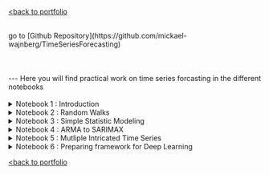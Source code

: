 [<back to portfolio](https://mickael-wajnberg.github.io/)

<br>
go to [Github Repository](https://github.com/mickael-wajnberg/TimeSeriesForecasting)
<br><br><br><br>
---
Here you will find practical work on time series forcasting in the different notebooks
<br><br>
<details>
<summary>Notebook 1 : Introduction</summary>
- predict the quarter dividend (earning per share) from johnson and johnson
<br>
<img src="timeSeriesFigures/N1_1.png?raw=true"/>
<br>
- establish seasonality
<br>
<img src="timeSeriesFigures/N1_seasonality.png?raw=true"/>
<br>
- models are historical mean, last year mean, last value, naive seasonal copy of last year
<br>
<img src="timeSeriesFigures/N1_split.png?raw=true"/>
 <img src="timeSeriesFigures/N1_mean_pred.png?raw=true"/>
 <img src="timeSeriesFigures/N1_last_pred.png?raw=true"/>
 <img src="timeSeriesFigures/N1_seasonality_pred.png?raw=true"/>
<br>
- evaluation is made by MAPE
 <br>
<img src="timeSeriesFigures/N1_results.png?raw=true"/>
<br>
</details>
<details>



 
<summary>Notebook 2 : Random Walks</summary>
- established the GOOGL stock market (google) is a random walk with Augmented Dickey-Fuller and Autocorrelation. so, it cannot be predicted by itself well.
<br>
<img src="timeSeriesFigures/N2_dataset.png?raw=true"/>
<img src="timeSeriesFigures/N2_autocorrel.png?raw=true"/>
<br>
- year ahead predictions are simply made by drift, last value and mean and evaluated through MSE
<br>
<img src="timeSeriesFigures/N2_predictions.png?raw=true"/>
<img src="timeSeriesFigures/N2_results.png?raw=true"/>
<br>
- another approch very anaive is to predict a copy of the last value
<br>
<img src="timeSeriesFigures/N2_onestep.png?raw=true"/>
<img src="timeSeriesFigures/N2_resultsF.png?raw=true"/>
<br>
</details>
<details>
<summary>Notebook 3 : Simple Statistic Modeling</summary>

 - study of the widget sales of XYZ widget company over 500 days
 <br>
<img src="timeSeriesFigures/N3_1dataset.png?raw=true"/>
<br>
 - ensure there is no seasonality 
   <br>
<img src="timeSeriesFigures/N3_2.png?raw=true"/>
<br>
 - auto-correlation is not abruptly dropping -> not a random walk -> can be predicted
   <br>
<img src="timeSeriesFigures/N3_3.png?raw=true"/>
<br>
- does auto-correlation coefficient dropping after a certain lag -> we differentiate and check autocorrelation rank 
   <br>
<img src="timeSeriesFigures/N3_4.png?raw=true"/>
<img src="timeSeriesFigures/N3_5.png?raw=true"/>
<br>
- a rank 2 is found -> it is a Moving Average (MA) rank 2 process -> we make prediction on the differentiated series after training a MA(2)
  <br>
<img src="timeSeriesFigures/N3_6.png?raw=true"/>
<img src="timeSeriesFigures/N3_7.png?raw=true"/>
<br>
- then since we found the champion model on differentiated serie, we apply it to non differentiated
   <br>
<img src="timeSeriesFigures/N3_8.png?raw=true"/>
<br><br><br>

- we work on a second dataset to predict average weekly traffic in a retail store
<br>
<img src="timeSeriesFigures/N3_9.png?raw=true"/>
<br>
- this time, even after differenciation we do not see an abrupt drop in the auto correlation -> not a moving average
 <br>
<img src="timeSeriesFigures/N3_10.png?raw=true"/>
<img src="timeSeriesFigures/N3_11.png?raw=true"/>
<br>
- partial coefficient might be in action so we plot a partial autocorrelation
 <br>
<img src="timeSeriesFigures/N3_12.png?raw=true"/>
<br>
- Since it drops, we are in an autoregressive process (order 3, since three coefficients are outside the confidence interval)
- we train a AR(3) Model and compare it to prediction using last point (our winner for GOOGL stock) and mean
<br>
<img src="timeSeriesFigures/N3_13.png?raw=true"/>
<img src="timeSeriesFigures/N3_14.png?raw=true"/>
<br>
- In a last scenario, let's explore when a dataset has both the properties MA and AR : the hourly bandwidth usage of a data center
<br>
<img src="timeSeriesFigures/N3_15.png?raw=true"/>
<br>
- We can see a slow decay autocorrelation and an alternating pattern in partial autocorrelation
<br>
<img src="timeSeriesFigures/N3_16.png?raw=true"/>
<img src="timeSeriesFigures/N3_17.png?raw=true"/>
<br>
- we use Aikake Information Criterion to find the rank p,q of the ARMA(p,q) process
<br>
<img src="timeSeriesFigures/N3_t.png?raw=true" style="width: 30%; height: auto;"/>
<br><br>
- in the top 3, the less complex model is (2,2) we evaluate the model quality by residual analysis (QQPlots, Ljung-Box tests, histogram of residual distribution, autocorrelation on residuals)
<br>
<img src="timeSeriesFigures/N3_18.png?raw=true"/>
<br>
- finally we make prediction on the differentiated model and see the ARMA model performs bettesr
<br>
<img src="timeSeriesFigures/N3_19.png?raw=true"/>
<img src="timeSeriesFigures/N3_20.png?raw=true"/>
<br>
- finally we apply the results to the original dataset
<br>
<img src="timeSeriesFigures/N3_21.png?raw=true"/>
<br>
</details>
<details>
<summary>Notebook 4 : ARMA to SARIMAX</summary>
- again let's predict the quarter dividend (earning per share) from johnson and johnson
<br>
<img src="timeSeriesFigures/N1_1.png?raw=true"/>
<br>
- we observe that by first differentiation the series is not stationary but on second differenciation it is, with Augmented Dickey-Fuller (ADF)
<br>ADF Statistic original: 2.7
<br>p-value: 1.0<br>
<br>ADF Statistic diff1: -0.4
<br>p-value diff1: 0.9<br>
<br>ADF Statistic diff2: -3.5
<br>p-value diff2: 0.006<br><br>
- by fitting an ARIMA model with I=2 and using AIC (cf notebook3) to find AR and MA are rank 3 we can make a residual evaluation to see the model residuals are effectively the unpredictable part
<br>
<img src="timeSeriesFigures/N4_1.png?raw=true"/>
<br>
- we compare ARIMA to naive seasonal (our best baseline, cf notebook1) 
<br>
<img src="timeSeriesFigures/N4_2.png?raw=true"/>
<img src="timeSeriesFigures/N4_3.png?raw=true"/>
<br>
- let's take another seasonal dataset : showing the number of passengers in a flight company per month
<br>
<img src="timeSeriesFigures/N4_4.png?raw=true"/>
<br>
- autocorrelation show clear periodic patterns
<br>
<img src="timeSeriesFigures/N4_5.png?raw=true"/>
<img src="timeSeriesFigures/N4_6.png?raw=true"/>
<br>
- patterns seems to be every 12 we can confirm visually with Fourier and spectral analysis, plotting seasonality
 <br>
<img src="timeSeriesFigures/N4_7.png?raw=true"/>
<img src="timeSeriesFigures/N4_8.png?raw=true"/>
<img src="timeSeriesFigures/N4_9.png?raw=true"/>
<br>
- it can also be confirmed with statistical test such as ADF over seasonal differenced series, a chi2 test if we bin data per 12 and kruskal wallis (KW is inconclusive here)
<br><br>'ADF Statistic': -3.383020726492479,
 <br>'p-value': 0.011551493085515039,
<br><br>Chi-Square Statistic: 292.61636904761906
<br>P-Value: 5.1233345885199216e-21
<br>Degrees of Freedom: 99
<br><br>KruskalResult(statistic=11.148400259640129, pvalue=0.430915880610989)
 <br>
 - we fit a SARIMA after a selection by AIC and evaluate the residuals 
 <br>
<img src="timeSeriesFigures/N4_11.png?raw=true"/>
<br>
 - results are compared with MAPE
  <br>
<img src="timeSeriesFigures/N4_12.png?raw=true"/>
<img src="timeSeriesFigures/N4_13.png?raw=true"/>
<br>
- now we use USA realGDP to incorporate predictions with outside values (exogenous variables) and finally complete SARIMAX 
 <br>
<img src="timeSeriesFigures/N4_14.png?raw=true"/>
<br>
- with same process of AIC + residuals we find 
<br>
<img src="timeSeriesFigures/N4_15.png?raw=true"/>
<br>
it doesn't look like much but the difference is in M$
 
</details>


<details>
<summary>Notebook 5 : Mutliple Intricated Time Series</summary>
 - we consider here the case where two times series affect each others : real disposable income and real conumption in USA
<br>
<img src="timeSeriesFigures/N5_1.png?raw=true"/>
<br>
- we use the VARMAX model and we consider AIC to find the best rank : best found = 3
- we now use granger causality tests to determine if one series causes the other 
 realcons Granger-causes realdpi?

<br>------------------
<br>
<br>Granger Causality
<br>number of lags (no zero) 3
<br>ssr based F test:         F=9.2363  , p=0.0000  , df_denom=192, df_num=3
<br>ssr based chi2 test:   chi2=28.7191 , p=0.0000  , df=3
<br>likelihood ratio test: chi2=26.8268 , p=0.0000  , df=3
<br>parameter F test:         F=9.2363  , p=0.0000  , df_denom=192, df_num=3
<br>
<br>realdpi Granger-causes realcons?
<br>
<br>------------------
<br>
<br>Granger Causality
<br>number of lags (no zero) 3
<br>ssr based F test:         F=2.8181  , p=0.0403  , df_denom=192, df_num=3
<br>ssr based chi2 test:   chi2=8.7625  , p=0.0326  , df=3
<br>likelihood ratio test: chi2=8.5751  , p=0.0355  , df=3
<br>parameter F test:         F=2.8181  , p=0.0403  , df_denom=192, df_num=3
<br>
- granger causality exists both ways so there is some correlation effect
- after checking residuals with the selected model (random in both series) we evaluatepredictive model
    <br>
<img src="timeSeriesFigures/N5_3.png?raw=true"/>
<img src="timeSeriesFigures/N5_2.png?raw=true"/>
<br>
 </details>


<details>
<summary>Notebook 6 : Preparing framework for Deep Learning </summary>
- we have a large dataset of hourly traffic volume in interstate metro but data is not "clean" , we also have multiple variables at our disposal but uncomplete (display here the number of missing values)
 <br>
<img src="timeSeriesFigures/N6_1.png?raw=true"/>
 <img src="timeSeriesFigures/N6_2.png?raw=true"/>
<br>
- we drop some columns and fill the empty values per median  
<br>
<img src="timeSeriesFigures/N6_3.png?raw=true"/>
<br>
- since data is too dense for eye sight, we zoom in to see that there is daily weekly seasonality in traffic volume but also in temperature
 <br>
<img src="timeSeriesFigures/N6_4.png?raw=true"/>
 <img src="timeSeriesFigures/N6_5.png?raw=true"/>
<br>
- to address seasonality we do feature engineering creating cos and sin on hour time and adding day name and month as separate features
- we define classes for visalizing results and define baseline models on sliding windows
- baseline 1 is a 1 time stamp shift (predicting each values is like the previous one) 
 <br>
<img src="timeSeriesFigures/N6_6.png?raw=true"/>
<br>
 - baseline 2 is last value of the input part  replicated on as many prediction steps desired (by default as much as input)
 <br>
<img src="timeSeriesFigures/N6_7.png?raw=true"/>
<br>
 - baseline 3 is copying exactly the input in the output 
 <br>
<img src="timeSeriesFigures/N6_8.png?raw=true"/>
<br>
 - baseline 4 is copying the input average in the output as manytime as desired
 <br>
<img src="timeSeriesFigures/N6_9.png?raw=true"/>
<br>
 - we can then evaluate the results and be ready to compare our next evolved deep learning models of notebooks 7 and 8 
  <br>
<img src="timeSeriesFigures/N6_10.png?raw=true"/>
<br>
  </details>
  
[<back to portfolio](https://mickael-wajnberg.github.io/)
